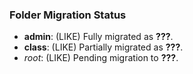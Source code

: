 ### Folder Migration Status
- **admin**: (LIKE) Fully migrated as **???**.
- **class**: (LIKE) Partially migrated as **???**.
- *root*: (LIKE) Pending migration to **???**.